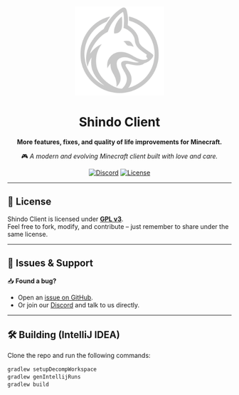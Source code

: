 <div align="center">
  <img src="https://raw.githubusercontent.com/ShindoClient/Shindo-Client/master/assets/logo.png" alt="Shindo Client Logo" width="200"/>

# Shindo Client
**More features, fixes, and quality of life improvements for Minecraft.**

🎮 *A modern and evolving Minecraft client built with love and care.*  

[![Discord](https://img.shields.io/badge/Join%20our%20Discord-5865F2?style=for-the-badge&logo=discord&logoColor=white)](https://shindoclient.com/discord)
[![License](https://img.shields.io/github/license/ShindoClient/Shindo-Client?style=for-the-badge)](https://github.com/ShindoClient/Shindo-Client/blob/master/LICENSE)

</div>

---

## 📜 License
Shindo Client is licensed under **[GPL v3](https://github.com/ShindoClient/Shindo-Client/blob/master/LICENSE)**.  
Feel free to fork, modify, and contribute – just remember to share under the same license.

---

## 🐛 Issues & Support
📥 **Found a bug?**  
- Open an [issue on GitHub](https://github.com/ShindoClient/Shindo-Client/issues).  
- Or join our [Discord](https://shindoclient.github.io/discord) and talk to us directly.

---

## 🛠️ Building (IntelliJ IDEA)

Clone the repo and run the following commands:

```bash
gradlew setupDecompWorkspace
gradlew genIntellijRuns
gradlew build

